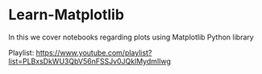 # Learn-Matplotlib
In this we cover notebooks regarding plots using Matplotlib Python library

Playlist:
https://www.youtube.com/playlist?list=PLBxsDkWU3QbV56nFSSJv0JQklMydmIlwg
